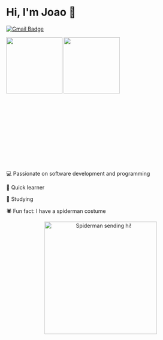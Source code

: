 # Hi, I'm Joao :wave:

[![Gmail Badge](https://img.shields.io/badge/-hyperlobe2@gmail.com-c14438?style=flat-square&logo=Gmail&logoColor=white&link=mailto:hyperlobe2@gmail.com)](mailto:hyperlobe2@gmail.com)

<a href="https://github.com/hackermannjon/github-readme-statst">
<img align="left"  height='150px' src="https://github-readme-stats.vercel.app/api?username=hackermannjon&show_icons=true&theme=omni" />
</a>

<a href="https://github.com/hackermannjon/github-readme-stats">
  <img align="left" height='150px' src="https://github-readme-stats.vercel.app/api/top-langs/?username=hackermannjon&hide=jupyter%20notebook,html&layout=compact&theme=omni" />
</a><br><br><br><br><br><br><br><br><br><br><br><br><br><br><br><br><br><br><br><br>

💻 Passionate on software development and programming

🧠 Quick learner

🎯 Studying 

🕷️ Fun fact: I have a spiderman costume

<p align="center">
  <img align="center" src="https://thumbs.gfycat.com/DemandingBonyAldabratortoise-mobile.gif" alt="Spiderman sending hi!" width=300px />
</p>
